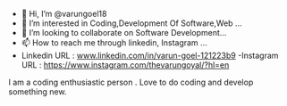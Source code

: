 - 👋 Hi, I’m @varungoel18
- 👀 I’m interested in Coding,Development Of Software,Web ...
- 💞️ I’m looking to collaborate on Software Development...
- 📫 How to reach me through linkedin, Instagram ...
- Linkedin URL : www.linkedin.com/in/varun-goel-121223b9
-Instagram URL : https://www.instagram.com/thevarungoyal/?hl=en

I am a coding enthusiastic person . Love to do coding and develop something new.

